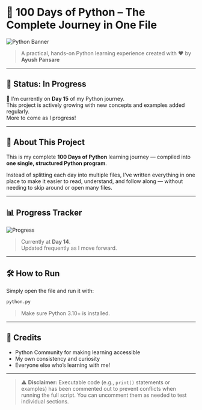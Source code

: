 # 🐍 100 Days of Python – The Complete Journey in One File

![Python Banner](https://1000logos.net/wp-content/uploads/2020/08/Python-Logo.png)

> A practical, hands-on Python learning experience created with ❤️ by **Ayush Pansare**

---

## 🚧 Status: **In Progress**

📌 I'm currently on **Day 15** of my Python journey.  
This project is actively growing with new concepts and examples added regularly.  
More to come as I progress!

---

## 🚀 About This Project

This is my complete **100 Days of Python** learning journey — compiled into **one single, structured Python program**.

Instead of splitting each day into multiple files, I've written everything in one place to make it easier to read, understand, and follow along — without needing to skip around or open many files.

---


## 📊 Progress Tracker

![Progress](https://img.shields.io/badge/Progress-14%25-yellow)

> Currently at **Day 14**.  
Updated frequently as I move forward.

---

## 🛠️ How to Run

Simply open the file and run it with:

```bash
python.py
```

> Make sure Python 3.10+ is installed.

---

## 🙌 Credits

- Python Community for making learning accessible  
- My own consistency and curiosity  
- Everyone else who’s learning with me!

---

> ⚠️ **Disclaimer:** Executable code (e.g., `print()` statements or examples) has been commented out to prevent conflicts when running the full script. You can uncomment them as needed to test individual sections.
